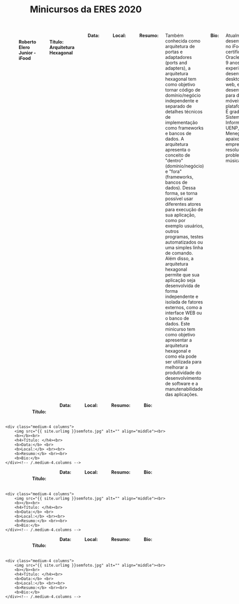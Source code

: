 ﻿---
layout: page-fullwidth
title: "Minicursos da ERES 2020"
subheadline: ""
permalink: "/minicursos/"
header:
   image_fullwidth: banner_eres2020.png
---

<div class="row t30">
    <div class="medium-8 columns">
        <img src="{{ site.urlimg }}roberto_elero.png" alt="" align="middle"><br>
        <h4>Roberto Elero Junior - iFood</h4><br>		
		<h4>Título: Arquitetura Hexagonal </h4><br>		
		<b>Data:</b> <br>
		<b>Local:</b> <br><br>
		<b>Resumo:</b> Também conhecida como arquitetura de portas e adaptadores (ports and adapters), a arquitetura hexagonal tem como objetivo tornar código de domínio/negócio independente e separado de detalhes técnicos de implementação como frameworks e bancos de dados. A arquitetura apresenta o conceito de "dentro" (domínio/negócio) e "fora" (frameworks, bancos de dados). Dessa forma, se torna possível usar diferentes atores para execução de sua aplicação, como por exemplo usuários, outros programas, testes automatizados ou uma simples linha de comando. Além disso, a arquitetura hexagonal permite que sua aplicação seja desenvolvida de forma independente e isolada de fatores externos, como a interface WEB ou o banco de dados. Este minicurso tem como objetivo apresentar a arquitetura hexagonal e como ela pode ser utilizada para melhorar a produtividade do desenvolvimento de software e a manutenabilidade das aplicações. <br><br>
		<b>Bio:</b> Atualmente é desenvolvedor Java no iFood. É certificado pela Oracle e AWS com 9 anos de experiência em desenvolvimento desktop, aplicações web, e desenvolvimento para dispositivos móveis na plataforma Android. É graduado em Sistemas de Informação na UENP, Campus Luiz Meneguel. É apaixonado por empreendedorismo, resolução de problemas e música.
    </div><!-- /.medium-4.columns -->

</div><!-- /.row -->


<div class="row t30">
    <div class="medium-4 columns">
        <img src="{{ site.urlimg }}semfoto.jpg" alt="" align="middle"><br>
        <b></b><br>		
		<h4>Título: </h4><br>		
		<b>Data:</b> <br>
		<b>Local:</b> <br><br>
		<b>Resumo:</b> <br><br>
		<b>Bio:</b>
    </div><!-- /.medium-4.columns -->

    <div class="medium-4 columns">
        <img src="{{ site.urlimg }}semfoto.jpg" alt="" align="middle"><br>
        <b></b><br>		
		<h4>Título: </h4><br>		
		<b>Data:</b> <br>
		<b>Local:</b> <br><br>
		<b>Resumo:</b> <br><br>
		<b>Bio:</b>
    </div><!-- /.medium-4.columns -->
</div><!-- /.row -->

<div class="row t30">
    <div class="medium-4 columns">
        <img src="{{ site.urlimg }}semfoto.jpg" alt="" align="middle"><br>
        <b></b><br>		
		<h4>Título: </h4><br>		
		<b>Data:</b> <br>
		<b>Local:</b> <br><br>
		<b>Resumo:</b> <br><br>
		<b>Bio:</b>
    </div><!-- /.medium-4.columns -->

    <div class="medium-4 columns">
        <img src="{{ site.urlimg }}semfoto.jpg" alt="" align="middle"><br>
        <b></b><br>		
		<h4>Título: </h4><br>		
		<b>Data:</b> <br>
		<b>Local:</b> <br><br>
		<b>Resumo:</b> <br><br>
		<b>Bio:</b>
    </div><!-- /.medium-4.columns -->
</div><!-- /.row -->

<div class="row t30">
    <div class="medium-4 columns">
        <img src="{{ site.urlimg }}semfoto.jpg" alt="" align="middle"><br>
        <b></b><br>		
		<h4>Título: </h4><br>		
		<b>Data:</b> <br>
		<b>Local:</b> <br><br>
		<b>Resumo:</b> <br><br>
		<b>Bio:</b>
    </div><!-- /.medium-4.columns -->

    <div class="medium-4 columns">
        <img src="{{ site.urlimg }}semfoto.jpg" alt="" align="middle"><br>
        <b></b><br>		
		<h4>Título: </h4><br>		
		<b>Data:</b> <br>
		<b>Local:</b> <br><br>
		<b>Resumo:</b> <br><br>
		<b>Bio:</b>
    </div><!-- /.medium-4.columns -->
</div><!-- /.row -->